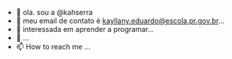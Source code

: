 - 👋 ola. sou a @kahserra
- 👀 meu email de contato é kayllany.eduardo@escola.pr.gov.br...
- 🌱 interessada em aprender a programar...
- 💞️  ...
- 📫 How to reach me ...

<!---
kahserra/kahserra is a ✨ special ✨ repository because its `README.md` (this file) appears on your GitHub profile.
You can click the Preview link to take a look at your changes.
--->
